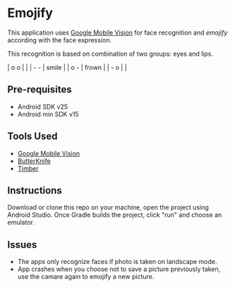 # Emojify

This application uses [Google Mobile Vision](https://developers.google.com/vision/) for 
face recognition and _emojify_ according with the face expression. 

This recognition is based on combination of two groups: eyes and lips.

 
| o o |       |
| - - | smile |
| o - | frown |
| - o |       |


## Pre-requisites

* Android SDK v25
* Android min SDK v15

## Tools Used 

* [Google Mobile Vision ](https://developers.google.com/vision/)
* [ButterKnife](http://jakewharton.github.io/butterknife/)
* [Timber](https://github.com/JakeWharton/timber)

## Instructions 

Download or clone this repo on your machine, open the project using Android Studio. 
Once Gradle builds the project, click "run" and choose an emulator.

## Issues

* The apps only recognize faces if photo is taken on landscape mode.
* App crashes when you choose not to save a picture previously taken, use the camare
again to emojify a new picture. 



